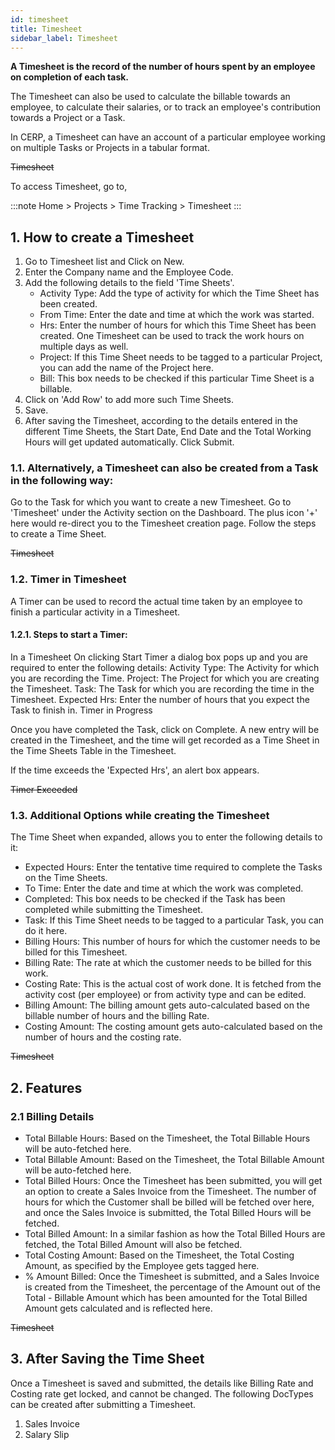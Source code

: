 ```yaml
---
id: timesheet
title: Timesheet
sidebar_label: Timesheet
---
```


**A Timesheet is the record of the number of hours spent by an employee on completion of each task.**

The Timesheet can also be used to calculate the billable towards an employee, to calculate their salaries, or to track an employee's contribution towards a Project or a Task.

In CERP, a Timesheet can have an account of a particular employee working on multiple Tasks or Projects in a tabular format.

~~Timesheet~~

To access Timesheet, go to,

:::note
Home > Projects > Time Tracking > Timesheet
:::

## 1. How to create a Timesheet

1. Go to Timesheet list and Click on New.
1. Enter the Company name and the Employee Code.
1. Add the following details to the field 'Time Sheets'.
   - Activity Type: Add the type of activity for which the Time Sheet has been created.
   - From Time: Enter the date and time at which the work was started.
   - Hrs: Enter the number of hours for which this Time Sheet has been created. One Timesheet can be used to track the work hours on multiple days as well.
   - Project: If this Time Sheet needs to be tagged to a particular Project, you can add the name of the Project here.
   - Bill: This box needs to be checked if this particular Time Sheet is a billable.
1. Click on 'Add Row' to add more such Time Sheets.
1. Save.
1. After saving the Timesheet, according to the details entered in the different Time Sheets, the Start Date, End Date and the Total Working Hours will get updated automatically. Click Submit.

### 1.1. Alternatively, a Timesheet can also be created from a Task in the following way:

Go to the Task for which you want to create a new Timesheet.
Go to 'Timesheet' under the Activity section on the Dashboard. The plus icon '+' here would re-direct you to the Timesheet creation page.
Follow the steps to create a Time Sheet.

~~Timesheet~~

### 1.2. Timer in Timesheet

A Timer can be used to record the actual time taken by an employee to finish a particular activity in a Timesheet.

#### 1.2.1. Steps to start a Timer:

In a Timesheet On clicking Start Timer a dialog box pops up and you are required to enter the following details:
Activity Type: The Activity for which you are recording the Time.
Project: The Project for which you are creating the Timesheet.
Task: The Task for which you are recording the time in the Timesheet.
Expected Hrs: Enter the number of hours that you expect the Task to finish in.
Timer in Progress

Once you have completed the Task, click on Complete. A new entry will be created in the Timesheet, and the time will get recorded as a Time Sheet in the Time Sheets Table in the Timesheet.

If the time exceeds the 'Expected Hrs', an alert box appears.

~~Timer Exceeded~~

### 1.3. Additional Options while creating the Timesheet

The Time Sheet when expanded, allows you to enter the following details to it:

- Expected Hours: Enter the tentative time required to complete the Tasks on the Time Sheets.
- To Time: Enter the date and time at which the work was completed.
- Completed: This box needs to be checked if the Task has been completed while submitting the Timesheet.
- Task: If this Time Sheet needs to be tagged to a particular Task, you can do it here.
- Billing Hours: This number of hours for which the customer needs to be billed for this Timesheet.
- Billing Rate: The rate at which the customer needs to be billed for this work.
- Costing Rate: This is the actual cost of work done. It is fetched from the activity cost (per employee) or from activity type and can be edited.
- Billing Amount: The billing amount gets auto-calculated based on the billable number of hours and the billing Rate.
- Costing Amount: The costing amount gets auto-calculated based on the number of hours and the costing rate.

~~Timesheet~~

## 2. Features

### 2.1 Billing Details

- Total Billable Hours: Based on the Timesheet, the Total Billable Hours will be auto-fetched here.
- Total Billable Amount: Based on the Timesheet, the Total Billable Amount will be auto-fetched here.
- Total Billed Hours: Once the Timesheet has been submitted, you will get an option to create a Sales Invoice from the Timesheet. The number of hours for which the Customer shall be billed will be fetched over here, and once the Sales Invoice is submitted, the Total Billed Hours will be fetched.
- Total Billed Amount: In a similar fashion as how the Total Billed Hours are fetched, the Total Billed Amount will also be fetched.
- Total Costing Amount: Based on the Timesheet, the Total Costing Amount, as specified by the Employee gets tagged here.
- % Amount Billed: Once the Timesheet is submitted, and a Sales Invoice is created from the Timesheet, the percentage of the Amount out of the Total - Billable Amount which has been amounted for the Total Billed Amount gets calculated and is reflected here.

~~Timesheet~~

## 3. After Saving the Time Sheet

Once a Timesheet is saved and submitted, the details like Billing Rate and Costing rate get locked, and cannot be changed. The following DocTypes can be created after submitting a Timesheet.

1. Sales Invoice
1. Salary Slip
